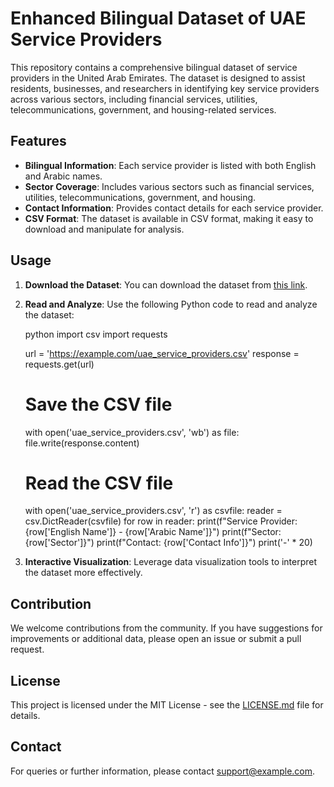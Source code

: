 # Enhanced Bilingual Dataset of UAE Service Providers

This repository contains a comprehensive bilingual dataset of service providers in the United Arab Emirates. The dataset is designed to assist residents, businesses, and researchers in identifying key service providers across various sectors, including financial services, utilities, telecommunications, government, and housing-related services.

## Features
- **Bilingual Information**: Each service provider is listed with both English and Arabic names.
- **Sector Coverage**: Includes various sectors such as financial services, utilities, telecommunications, government, and housing.
- **Contact Information**: Provides contact details for each service provider.
- **CSV Format**: The dataset is available in CSV format, making it easy to download and manipulate for analysis.

## Usage

1. **Download the Dataset**: You can download the dataset from [this link](https://example.com/uae_service_providers.csv).

2. **Read and Analyze**: Use the following Python code to read and analyze the dataset:

   python
   import csv
   import requests

   url = 'https://example.com/uae_service_providers.csv'
   response = requests.get(url)

   # Save the CSV file
   with open('uae_service_providers.csv', 'wb') as file:
       file.write(response.content)

   # Read the CSV file
   with open('uae_service_providers.csv', 'r') as csvfile:
       reader = csv.DictReader(csvfile)
       for row in reader:
           print(f"Service Provider: {row['English Name']} - {row['Arabic Name']}")
           print(f"Sector: {row['Sector']}")
           print(f"Contact: {row['Contact Info']}")
           print('-' * 20)
   

3. **Interactive Visualization**: Leverage data visualization tools to interpret the dataset more effectively.

## Contribution

We welcome contributions from the community. If you have suggestions for improvements or additional data, please open an issue or submit a pull request.

## License

This project is licensed under the MIT License - see the [LICENSE.md](LICENSE.md) file for details.

## Contact

For queries or further information, please contact [support@example.com](mailto:support@example.com).
